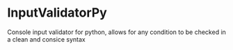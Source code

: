 # InputValidatorPy
Console input validator for python, allows for any condition to be checked in a clean and consice syntax
